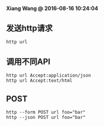 #### Xiang Wang @ 2016-08-16 10:24:04

## 发送http请求
    http url

## 调用不同API
    http url Accept:application/json
    http url Accept:text/html

## POST
    http --form POST url foo="bar"
    http --json POST url foo="bar"
